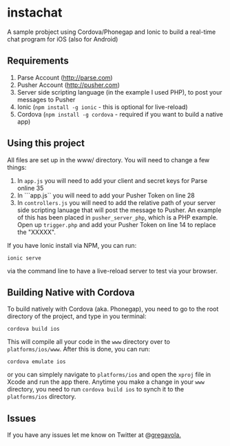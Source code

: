 instachat
=====================

A sample probject using Cordova/Phonegap and Ionic to build a real-time chat program for iOS (also for Android)

## Requirements

1. Parse Account (http://parse.com)
2. Pusher Account (http://pusher.com)
3. Server side scripting language (in the example I used PHP), to post your messages to Pusher
4. Ionic (```npm install -g ionic``` - this is optional for live-reload)
5. Cordova (```npm install -g cordova``` - required if you want to build a native app)

## Using this project

All files are set up in the www/ directory. You will need to change a few things:

1. In ```app.js``` you will need to add your client and secret keys for Parse online 35
2. In ```app.js`` you will need to add your Pusher Token on line 28
3. In ```controllers.js``` you will need to add the relative path of your server side scripting lanuage that will post the message to Pusher. An example of this has been placed in ```pusher_server_php```, which is a PHP example. Open up ```trigger.php``` and add your Pusher Token on line 14 to replace the "XXXXX".

If you have Ionic install via NPM, you can run:

```ionic serve```

via the command line to have a live-reload server to test via your browser.

## Building Native with Cordova

To build natively with Cordova (aka. Phonegap), you need to go to the root directory of the project, and type in you terminal:

```cordova build ios```

This will compile all your code in the ```www``` directory over to ```platforms/ios/www```. After this is done, you can run:

```cordova emulate ios```

or you can simplely navigate to ```platforms/ios``` and open the ```xproj``` file in Xcode and run the app there. Anytime you make a change in your ```www``` directory, you need to run ```cordova build ios``` to synch it to the ```platforms/ios``` directory.

## Issues
If you have any issues let me know on Twitter at @<a href="http://twitter.com/gregavola">gregavola.

